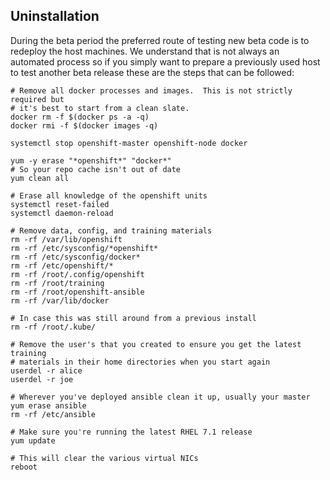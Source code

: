 ## Uninstallation

During the beta period the preferred route of testing new beta code is to
redeploy the host machines.  We understand that is not always an automated
process so if you simply want to prepare a previously used host to test another
beta release these are the steps that can be followed:

~~~
# Remove all docker processes and images.  This is not strictly required but
# it's best to start from a clean slate.
docker rm -f $(docker ps -a -q)
docker rmi -f $(docker images -q)

systemctl stop openshift-master openshift-node docker

yum -y erase "*openshift*" "docker*"
# So your repo cache isn't out of date
yum clean all

# Erase all knowledge of the openshift units
systemctl reset-failed
systemctl daemon-reload

# Remove data, config, and training materials
rm -rf /var/lib/openshift
rm -rf /etc/sysconfig/*openshift*
rm -rf /etc/sysconfig/docker*
rm -rf /etc/openshift/*
rm -rf /root/.config/openshift
rm -rf /root/training
rm -rf /root/openshift-ansible
rm -rf /var/lib/docker

# In case this was still around from a previous install
rm -rf /root/.kube/

# Remove the user's that you created to ensure you get the latest training
# materials in their home directories when you start again
userdel -r alice
userdel -r joe

# Wherever you've deployed ansible clean it up, usually your master
yum erase ansible
rm -rf /etc/ansible

# Make sure you're running the latest RHEL 7.1 release
yum update

# This will clear the various virtual NICs
reboot
~~~
